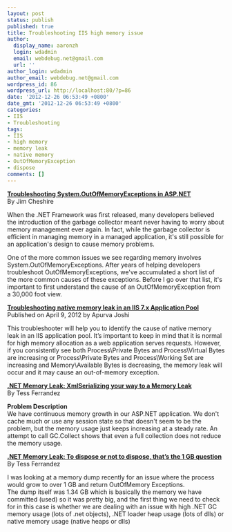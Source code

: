 ```yaml
---
layout: post
status: publish
published: true
title: Troubleshooting IIS high memory issue
author:
  display_name: aaronzh
  login: wdadmin
  email: webdebug.net@gmail.com
  url: ''
author_login: wdadmin
author_email: webdebug.net@gmail.com
wordpress_id: 86
wordpress_url: http://localhost:80/?p=86
date: '2012-12-26 06:53:49 +0800'
date_gmt: '2012-12-26 06:53:49 +0800'
categories:
- IIS
- Troubleshooting
tags:
- IIS
- high memory
- memory leak
- native memory
- OutOfMemoryException
- dispose
comments: []
---
```

<p><a href="http://blogs.msdn.com/b/webtopics/archive/2009/05/22/troubleshooting-system.outofmemoryexceptions-in-asp.net.aspx" target="_blank"><strong>Troubleshooting System.OutOfMemoryExceptions in ASP.NET</strong></a><br />
By Jim Cheshire</p>
<p>When the .NET Framework was first released, many developers believed the introduction of the garbage collector meant never having to worry about memory management ever again. In fact, while the garbage collector is efficient in managing memory in a managed application, it's still possible for an application's design to cause memory problems.</p>
<p>One of the more common issues we see regarding memory involves System.OutOfMemoryExceptions. After years of helping developers troubleshoot OutOfMemoryExceptions, we've accumulated a short list of the more common causes of these exceptions. Before I go over that list, it's important to first understand the cause of an OutOfMemoryException from a 30,000 foot view.</p>
<!--more-->
<p><strong><a href="http://www.iis.net/learn/troubleshoot/performance-issues/troubleshooting-native-memory-leak-in-an-iis-7x-application-pool" target="_blank">Troubleshooting native memory leak in an IIS 7.x Application Pool</a></strong><br />
Published on April 9, 2012 by Apurva Joshi</p>
<p>This troubleshooter will help you to identify the cause of native memory leak in an IIS application pool. It&rsquo;s important to keep in mind that it is normal for high memory allocation as a web application serves requests. However, if you consistently see both Process\Private Bytes and Process\Virtual Bytes are increasing or Process\Private Bytes and Process\Working Set are increasing and Memory\Available Bytes is decreasing, the memory leak will occur and it may cause an out-of-memory exception.</p>
<p><a href="http://blogs.msdn.com/b/tess/archive/2006/02/15/net-memory-leak-xmlserializing-your-way-to-a-memory-leak.aspx" target="_blank"><strong>.NET Memory Leak: XmlSerializing your way to a Memory Leak</strong></a><br />
By Tess Ferrandez</p>
<p><strong>Problem Description</strong><br />
We have continuous memory growth in our ASP.NET application. We don't cache much or use any session state so that doesn't seem to be the problem, but the memory usage just keeps increasing at a steady rate. An attempt to call GC.Collect shows that even a full collection does not reduce the memory usage.</p>
<p><strong><a href="http://blogs.msdn.com/b/tess/archive/2009/02/03/net-memory-leak-to-dispose-or-not-to-dispose-that-s-the-1-gb-question.aspx" target="_blank">.NET Memory Leak: To dispose or not to dispose, that&rsquo;s the 1 GB question</a></strong><br />
By Tess Ferrandez</p>
<p>I was looking at a memory dump recently for an issue where the process would grow to over 1 GB and return OutOfMemory Exceptions.<br />
The dump itself was 1.34 GB which is basically the memory we have committed (used) so it was pretty big, and the first thing we need to check for in this case is whether we are dealing with an issue with high .NET GC memory usage (lots of .net objects), .NET loader heap usage (lots of dlls) or native memory usage (native heaps or dlls)</p>
